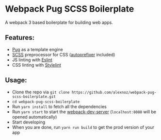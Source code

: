 # Webpack Pug SCSS Boilerplate

A webpack 3 based boilerplate for building web apps.

## Features:
* [Pug](https://pugjs.org) as a template engine
* [SCSS](http://sass-lang.com) preprocessor for CSS ([autoprefixer](https://github.com/postcss/autoprefixer) included)
* JS linting with [Eslint](https://eslint.org)
* CSS linting with [Stylelint](http://stylelint.io)

## Usage:
* Clone the repo via `git clone https://github.com/alexnoz/webpack-pug-scss-boilerplate.git`
* `cd webpack-pug-scss-boilerplate`
* Run `yarn install` to fetch all the dependencies
* Run `yarn start` to start the [webpack-dev-server](https://github.com/webpack/webpack-dev-server) (`localhost:8080` will be opened automatically)
* Start developing
* When you are done, run `yarn run build` to get the prod version of your app



